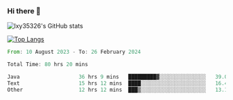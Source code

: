 ### Hi there 👋

<!--
**lxy35326/lxy35326** is a ✨ _special_ ✨ repository because its `README.md` (this file) appears on your GitHub profile.

Here are some ideas to get you started:

- 🔭 I’m currently working on ...
- 🌱 I’m currently learning ...
- 👯 I’m looking to collaborate on ...
- 🤔 I’m looking for help with ...
- 💬 Ask me about ...
- 📫 How to reach me: ...
- 😄 Pronouns: ...
- ⚡ Fun fact: ...
-->

![lxy35326's GitHub stats](https://github-readme-stats.vercel.app/api?username=lxy35326&show_icons=true)

[![Top Langs](https://github-readme-stats.vercel.app/api/top-langs/?username=anuraghazra&layout=compact)](https://github.com/anuraghazra/github-readme-stats)

<!--START_SECTION:waka-->

```rust
From: 10 August 2023 - To: 26 February 2024

Total Time: 80 hrs 20 mins

Java                   36 hrs 9 mins   █████████▓░░░░░░░░░░░░░░░   39.08 %
Text                   15 hrs 12 mins  ████░░░░░░░░░░░░░░░░░░░░░   16.43 %
Other                  12 hrs 12 mins  ███▒░░░░░░░░░░░░░░░░░░░░░   13.19 %
```

<!--END_SECTION:waka-->
